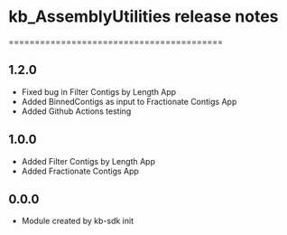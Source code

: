 # kb_AssemblyUtilities release notes
=========================================

1.2.0
-----
* Fixed bug in Filter Contigs by Length App
* Added BinnedContigs as input to Fractionate Contigs App
* Added Github Actions testing

1.0.0
-----
* Added Filter Contigs by Length App
* Added Fractionate Contigs App

0.0.0
-----
* Module created by kb-sdk init
